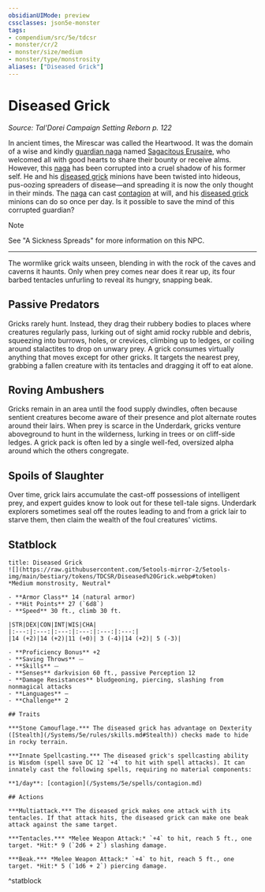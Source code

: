 ```yaml
---
obsidianUIMode: preview
cssclasses: json5e-monster
tags:
- compendium/src/5e/tdcsr
- monster/cr/2
- monster/size/medium
- monster/type/monstrosity
aliases: ["Diseased Grick"]
---
```

# Diseased Grick
*Source: Tal'Dorei Campaign Setting Reborn p. 122*  

In ancient times, the Mirescar was called the Heartwood. It was the domain of a wise and kindly [guardian naga](/Systems/5e/bestiary/monstrosity/guardian-naga.md) named [Sagacitous Erusaire](/Systems/5e/bestiary/npc/sagacitous-erusaire-tdcsr.md), who welcomed all with good hearts to share their bounty or receive alms. However, this [naga](/Systems/5e/bestiary/npc/sagacitous-erusaire-tdcsr.md) has been corrupted into a cruel shadow of his former self. He and his [diseased grick](/Systems/5e/bestiary/monstrosity/diseased-grick-tdcsr.md) minions have been twisted into hideous, pus-oozing spreaders of disease—and spreading it is now the only thought in their minds. The [naga](/Systems/5e/bestiary/npc/sagacitous-erusaire-tdcsr.md) can cast [contagion](/Systems/5e/spells/contagion.md) at will, and his [diseased grick](/Systems/5e/bestiary/monstrosity/diseased-grick-tdcsr.md) minions can do so once per day. Is it possible to save the mind of this corrupted guardian?

> [!note]
> See "A Sickness Spreads" for more information on this NPC.

---

The wormlike grick waits unseen, blending in with the rock of the caves and caverns it haunts. Only when prey comes near does it rear up, its four barbed tentacles unfurling to reveal its hungry, snapping beak.

## Passive Predators

Gricks rarely hunt. Instead, they drag their rubbery bodies to places where creatures regularly pass, lurking out of sight amid rocky rubble and debris, squeezing into burrows, holes, or crevices, climbing up to ledges, or coiling around stalactites to drop on unwary prey. A grick consumes virtually anything that moves except for other gricks. It targets the nearest prey, grabbing a fallen creature with its tentacles and dragging it off to eat alone.

## Roving Ambushers

Gricks remain in an area until the food supply dwindles, often because sentient creatures become aware of their presence and plot alternate routes around their lairs. When prey is scarce in the Underdark, gricks venture aboveground to hunt in the wilderness, lurking in trees or on cliff-side ledges. A grick pack is often led by a single well-fed, oversized alpha around which the others congregate.

## Spoils of Slaughter

Over time, grick lairs accumulate the cast-off possessions of intelligent prey, and expert guides know to look out for these tell-tale signs. Underdark explorers sometimes seal off the routes leading to and from a grick lair to starve them, then claim the wealth of the foul creatures' victims.

## Statblock

```ad-statblock
title: Diseased Grick
![](https://raw.githubusercontent.com/5etools-mirror-2/5etools-img/main/bestiary/tokens/TDCSR/Diseased%20Grick.webp#token)
*Medium monstrosity, Neutral*

- **Armor Class** 14 (natural armor)
- **Hit Points** 27 (`6d8`)
- **Speed** 30 ft., climb 30 ft.

|STR|DEX|CON|INT|WIS|CHA|
|:---:|:---:|:---:|:---:|:---:|:---:|
|14 (+2)|14 (+2)|11 (+0)| 3 (-4)|14 (+2)| 5 (-3)|

- **Proficiency Bonus** +2
- **Saving Throws** ⏤
- **Skills** ⏤
- **Senses** darkvision 60 ft., passive Perception 12
- **Damage Resistances** bludgeoning, piercing, slashing from nonmagical attacks
- **Languages** —
- **Challenge** 2

## Traits

***Stone Camouflage.*** The diseased grick has advantage on Dexterity ([Stealth](/Systems/5e/rules/skills.md#Stealth)) checks made to hide in rocky terrain.

***Innate Spellcasting.*** The diseased grick's spellcasting ability is Wisdom (spell save DC 12 `+4` to hit with spell attacks). It can innately cast the following spells, requiring no material components:

**1/day**: [contagion](/Systems/5e/spells/contagion.md)

## Actions

***Multiattack.*** The diseased grick makes one attack with its tentacles. If that attack hits, the diseased grick can make one beak attack against the same target.

***Tentacles.*** *Melee Weapon Attack:* `+4` to hit, reach 5 ft., one target. *Hit:* 9 (`2d6 + 2`) slashing damage.

***Beak.*** *Melee Weapon Attack:* `+4` to hit, reach 5 ft., one target. *Hit:* 5 (`1d6 + 2`) piercing damage.
```
^statblock